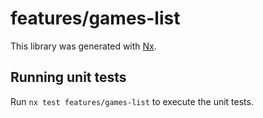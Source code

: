# features/games-list

This library was generated with [Nx](https://nx.dev).

## Running unit tests

Run `nx test features/games-list` to execute the unit tests.
